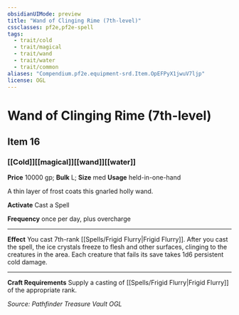 ```yaml
---
obsidianUIMode: preview
title: "Wand of Clinging Rime (7th-level)"
cssclasses: pf2e,pf2e-spell
tags:
  - trait/cold
  - trait/magical
  - trait/wand
  - trait/water
  - trait/common
aliases: "Compendium.pf2e.equipment-srd.Item.OpEFPyX1jwuV7ljp"
license: OGL
---
```

# Wand of Clinging Rime (7th-level)
## Item 16
### [[Cold]][[magical]][[wand]][[water]]


**Price** 10000 gp; 
**Bulk** L; **Size** med
**Usage** held-in-one-hand

A thin layer of frost coats this gnarled holly wand.

**Activate** Cast a Spell

**Frequency** once per day, plus overcharge

* * *

**Effect** You cast 7th-rank [[Spells/Frigid Flurry|Frigid Flurry]]. After you cast the spell, the ice crystals freeze to flesh and other surfaces, clinging to the creatures in the area. Each creature that fails its save takes 1d6 persistent cold damage.

* * *

**Craft Requirements** Supply a casting of [[Spells/Frigid Flurry|Frigid Flurry]] of the appropriate rank.

*Source: Pathfinder Treasure Vault*
*OGL*